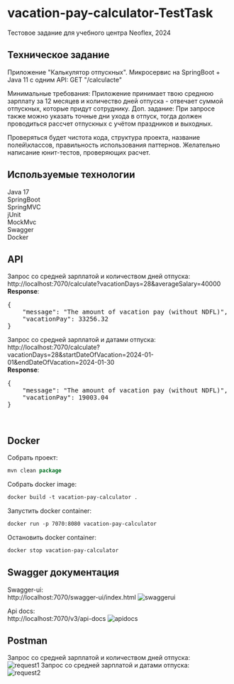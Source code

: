 # vacation-pay-calculator-TestTask
Тестовое задание для учебного центра Neoflex, 2024
## Техническое задание
Приложение "Калькулятор отпускных".
Микросервис на SpringBoot + Java 11 c одним API:
GET "/calculacte"

Минимальные требования: Приложение принимает твою среднюю зарплату за 12 месяцев и количество дней отпуска - отвечает суммой отпускных, которые придут сотруднику.
Доп. задание: При запросе также можно указать точные дни ухода в отпуск, тогда должен проводиться рассчет отпускных с учётом праздников и выходных.

Проверяться будет чистота кода, структура проекта, название полей\классов, правильность использования паттернов. Желательно написание юнит-тестов, проверяющих расчет.
## Используемые технологии
Java 17 <br/>
SpringBoot <br/>
SpringMVC <br/>
jUnit <br/>
MockMvc <br/>
Swagger <br/>
Docker
## API
Запрос со средней зарплатой и количеством дней отпуска: <br/>
http://localhost:7070/calculate?vacationDays=28&averageSalary=40000 <br/>
**Response**:
<pre>
{ 
    "message": "The amount of vacation pay (without NDFL)",
    "vacationPay": 33256.32
}
</pre>
Запрос со средней зарплатой и датами отпуска: <br/>
http://localhost:7070/calculate?vacationDays=28&startDateOfVacation=2024-01-01&endDateOfVacation=2024-01-30 <br/>
**Response**:
<pre>
{
    "message": "The amount of vacation pay (without NDFL)",
    "vacationPay": 19003.04
}</pre>
<br/>

## Docker
Собрать проект:
```java
mvn clean package
```

Собрать docker image:
```dockerfile
docker build -t vacation-pay-calculator .
```

Запустить docker container:
```dockerfile
docker run -p 7070:8080 vacation-pay-calculator
```

Остановить docker container:
```dockerfile
docker stop vacation-pay-calculator
```
## Swagger документация
Swagger-ui: <br/>
http://localhost:7070/swagger-ui/index.html
![swaggerui](https://github.com/sosadwaden/vacation-pay-calculator-TestTask/assets/106944660/940122d5-8658-4839-ba45-881ad7f6dbce)

Api docs: <br/>
http://localhost:7070/v3/api-docs
![apidocs](https://github.com/sosadwaden/vacation-pay-calculator-TestTask/assets/106944660/ccd01d56-b184-4436-8149-976c61bdfa71)

## Postman
Запрос со средней зарплатой и количеством дней отпуска: <br/>
![request1](https://github.com/sosadwaden/vacation-pay-calculator-TestTask/assets/106944660/ed48e562-be8a-4c95-9d22-0fb2d570e5ef)
Запрос со средней зарплатой и датами отпуска: <br/>
![request2](https://github.com/sosadwaden/vacation-pay-calculator-TestTask/assets/106944660/8ac0ae1c-9a30-4d33-a185-4d4ee4fbae67)

